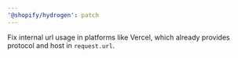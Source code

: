 ```yaml
---
'@shopify/hydrogen': patch
---
```


Fix internal url usage in platforms like Vercel, which already provides protocol and host in `request.url`.
